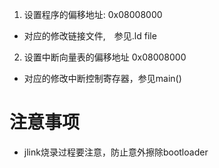 1. 设置程序的偏移地址:
0x08008000
* 对应的修改链接文件,　参见.ld file

2. 设置中断向量表的偏移地址
0x08008000
* 对应的修改中断控制寄存器，参见main()

# 注意事项
* jlink烧录过程要注意，防止意外擦除bootloader